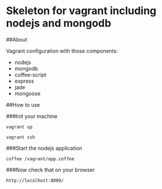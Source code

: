# Skeleton for vagrant including nodejs and mongodb


##About

Vagrant configuration with those components:
* nodejs
* mongodb
* coffee-script
* express
* jade
* mongoose


##How to use

###Init your machine

	vagrant up

	vagrant ssh

###Start the nodejs application

	coffee /vagrant/app.coffee

###Now check that on your browser
	
	http://localhost:8080/
